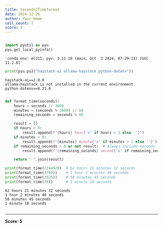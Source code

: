 ```yaml
---
title: Seconds2Timeformat
date: 2024-12-26
author: Your Name
cell_count: 7
score: 5
---
```


```python

```


```python
import pyutil as pyu
pyu.get_local_pyinfo()
```




    'conda env: ml311; pyv: 3.11.10 (main, Oct  3 2024, 07:29:13) [GCC 11.2.0]'




```python
print(pyu.ps2("haystack-ai ollama-haystack python-dotenv"))
```

    haystack-ai==2.8.0
    ollama-haystack is not installed in the current environment.
    python-dotenv==0.21.0
    



```python

```


```python
def format_time(seconds):
    hours = seconds // 3600
    minutes = (seconds % 3600) // 60
    remaining_seconds = seconds % 60

    result = []
    if hours > 0:
        result.append(f"{hours} hour{'s' if hours > 1 else ''}")
    if minutes > 0:
        result.append(f"{minutes} minute{'s' if minutes > 1 else ''}")
    if remaining_seconds > 0 or not result:  # Always include seconds
        result.append(f"{remaining_seconds} second{'s' if remaining_seconds > 1 else ''}")

    return " ".join(result)
```


```python
print(format_time(224492))  # 62 hours 21 minutes 32 seconds
print(format_time(3760))    # 1 hour 2 minutes 40 seconds
print(format_time(3525))    # 58 minutes 45 seconds
print(format_time(78))      # 1 minute 18 seconds
```

    62 hours 21 minutes 32 seconds
    1 hour 2 minutes 40 seconds
    58 minutes 45 seconds
    1 minute 18 seconds



```python

```


---
**Score: 5**